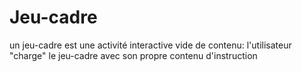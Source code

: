 # Jeu-cadre

un jeu-cadre est une activité interactive vide de contenu: l'utilisateur "charge" le jeu-cadre avec son propre contenu d'instruction
